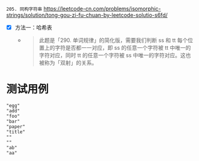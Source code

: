 
`205. 同构字符串` https://leetcode-cn.com/problems/isomorphic-strings/solution/tong-gou-zi-fu-chuan-by-leetcode-solutio-s6fd/
- [x] 方法一：哈希表
  * > 此题是「290. 单词规律」的简化版，需要我们判断 ss 和 tt 每个位置上的字符是否都一一对应，即 ss 的任意一个字符被 tt 中唯一的字符对应，同时 tt 的任意一个字符被 ss 中唯一的字符对应。这也被称为「双射」的关系。

# 测试用例

```
"egg"
"add"
"foo"
"bar"
"paper"
"title"
""
""
"ab"
"aa"
```

